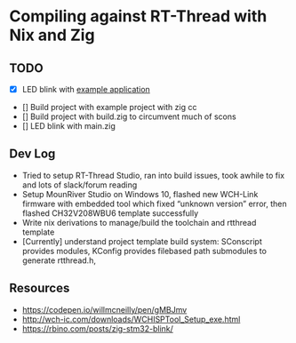 # Compiling against RT-Thread with Nix and Zig

## TODO
- [x] LED blink with [example application](https://github.com/RT-Thread/rt-thread/blob/0b6f7743f142daff066d14b99b85a60eb0e8a4a0/bsp/wch/risc-v/ch32v208w-r0/applications/main.c)
- [] Build project with example project with zig cc
- [] Build project with build.zig to circumvent much of scons
- [] LED blink with main.zig

## Dev Log

- Tried to setup RT-Thread Studio, ran into build issues, took awhile to fix and lots of slack/forum reading
- Setup MounRiver Studio on Windows 10, flashed new WCH-Link firmware with embedded tool which fixed “unknown version” error, then flashed CH32V208WBU6 template successfully
- Write nix derivations to manage/build the toolchain and rtthread template
- [Currently] understand project template build system: SConscript provides modules, KConfig provides filebased path submodules to generate rtthread.h,

## Resources
- https://codepen.io/willmcneilly/pen/gMBJmv
- http://wch-ic.com/downloads/WCHISPTool_Setup_exe.html
- https://rbino.com/posts/zig-stm32-blink/